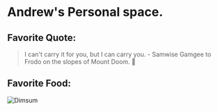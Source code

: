 # Andrew's Personal space. 

## Favorite Quote:
> I can't carry it for you, but I can carry you. - Samwise Gamgee to Frodo on the slopes of Mount Doom. :sunrise_over_mountains:

## Favorite Food:
![Dimsum](https://cdn.cnn.com/cnnnext/dam/assets/160325033254-hk-dim-sum-fook-lam-moon-super-169.jpg)

